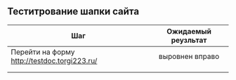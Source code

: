 ## Теститрование шапки сайта
| Шаг           | Ожидаемый реузльтат            | 
| -------------                                  |:------------------:| 
| Перейти на форму http://testdoc.torgi223.ru/   | выровнен вправо    | 
|               |                                |   
|               |                                |    
